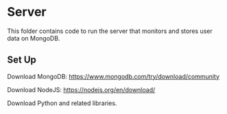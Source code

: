# Server

This folder contains code to run the server that monitors and stores user data on MongoDB.

## Set Up
Download MongoDB:
https://www.mongodb.com/try/download/community

Download NodeJS:
https://nodejs.org/en/download/

Download Python and related libraries.
